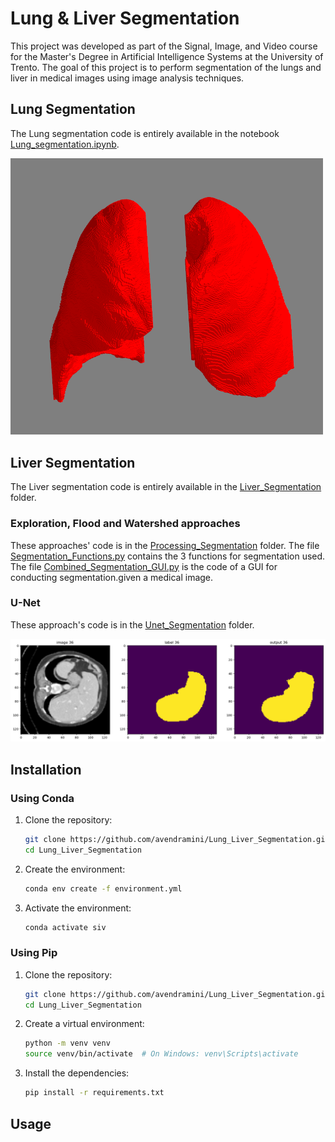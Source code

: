 # Lung & Liver Segmentation

This project was developed as part of the Signal, Image, and Video course for the Master's Degree in Artificial Intelligence Systems at the University of Trento.
The goal of this project is to perform segmentation of the lungs and liver in medical images using image analysis techniques.
## Lung Segmentation
The Lung segmentation code is entirely available in the notebook [Lung_segmentation.ipynb](Lung_Segmentation/lung_segmentation.ipynb).

<img src="Miscellaneous/lungs.png" alt="3D Lungs" width="500"/>

## Liver Segmentation
The Liver segmentation code is entirely available in the [Liver_Segmentation](Liver_Segmentation) folder.
### Exploration, Flood and Watershed approaches
These approaches' code is in the [Processing_Segmentation](Liver_Segmentation/Processing_Segmentation) folder.
The file [Segmentation_Functions.py](Liver_Segmentation/Processing_Segmentation/segmentation_functions.py) contains the 3 functions for segmentation used.
The file [Combined_Segmentation_GUI.py](Liver_Segmentation/Processing_Segmentation/Combined_Segmentation_GUI.py) is the code of a GUI for conducting segmentation.given a medical image.
### U-Net
These approach's code is in the [Unet_Segmentation](Liver_Segmentation/Unet_Segmentation) folder.

<img src="Miscellaneous/output.png" alt="Liver slice" width="1000"/>

## Installation

### Using Conda
1. Clone the repository:
   ```bash
   git clone https://github.com/avendramini/Lung_Liver_Segmentation.git
   cd Lung_Liver_Segmentation
   ```
2. Create the environment:
   ```bash
   conda env create -f environment.yml
   ```
3. Activate the environment:
   ```bash
   conda activate siv
   ```

### Using Pip
1. Clone the repository:
   ```bash
   git clone https://github.com/avendramini/Lung_Liver_Segmentation.git
   cd Lung_Liver_Segmentation
   ```
2. Create a virtual environment:
   ```bash
   python -m venv venv
   source venv/bin/activate  # On Windows: venv\Scripts\activate
   ```
3. Install the dependencies:
   ```bash
   pip install -r requirements.txt
   ```

## Usage



